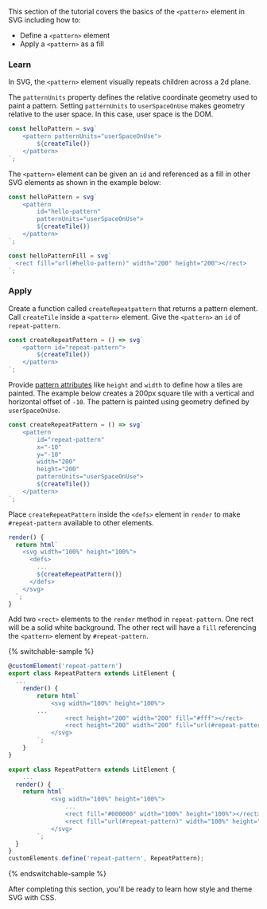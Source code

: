 This section of the tutorial covers the basics of the `<pattern>`
element in SVG including how to:

- Define a `<pattern>` element
- Apply a `<pattern>` as a fill

### Learn

In SVG, the `<pattern>` element visually repeats children across
a 2d plane.

The `patternUnits` property defines the relative coordinate geometry
used to paint a pattern. Setting `patternUnits` to `userSpaceOnUse` makes
geometry relative to the user space. In this case, user space is the
DOM.

```ts
const helloPattern = svg`
	<pattern patternUnits="userSpaceOnUse">
		${createTile()}
	</pattern>
`;
```

The `<pattern>` element can be given an `id` and referenced as a fill
in other SVG elements as shown in the example below:

```ts
const helloPattern = svg`
	<pattern
		id="hello-pattern"
		patternUnits="userSpaceOnUse">
		${createTile()}
	</pattern>
`;

const helloPatternFill = svg`
  <rect fill="url(#hello-pattern)" width="200" height="200"></rect>
`;
```

### Apply

Create a function called `createRepeatpattern` that returns a pattern
element. Call `createTile` inside a `<pattern>` element. Give the
`<pattern>` an `id` of `repeat-pattern`.

```ts
const createRepeatPattern = () => svg`
	<pattern id="repeat-pattern">
		${createTile()}
	</pattern>
`;
```

Provide [pattern attributes](https://developer.mozilla.org/en-US/docs/Web/SVG/Element/pattern#attributes)
like `height` and `width` to define how a tiles are painted. The example
below creates a 200px square tile with a vertical and horizontal offset of
`-10`. The pattern is painted using geometry defined by `userSpaceOnUse`.

```ts
const createRepeatPattern = () => svg`
	<pattern
		id="repeat-pattern"
		x="-10"
		y="-10"
		width="200"
		height="200"
		patternUnits="userSpaceOnUse">
		${createTile()}
	</pattern>
`;
```

Place `createRepeatPattern` inside the `<defs>` element in `render`
to make `#repeat-pattern` available to other elements.

```ts
render() {
  return html`
    <svg width="100%" height="100%">
      <defs>
        ...
        ${createRepeatPattern()}
      </defs>
    </svg>
  `;
}
```

Add two `<rect>` elements to the `render` method in  `repeat-pattern`. One
rect will be a solid white background. The other rect will have a `fill`
referencing the `<pattern>` element by `#repeat-pattern`.

{% switchable-sample %}

```ts
@customElement('repeat-pattern')
export class RepeatPattern extends LitElement {
  ...
	render() {
		return html`
			<svg width="100%" height="100%">
        ...
				<rect height="200" width="200" fill="#fff"></rect>
				<rect height="200" width="200" fill="url(#repeat-pattern)"></rect>
			</svg>
		`;
	}
}
```

```js
export class RepeatPattern extends LitElement {
	...
  render() {
    return html`
			<svg width="100%" height="100%">
				...
				<rect fill="#000000" width="100%" height="100%"></rect>
				<rect fill="url(#repeat-pattern)" width="100%" height="100%"></rect>
			</svg>
		`;
  }
}
customElements.define('repeat-pattern', RepeatPattern);
```

{% endswitchable-sample %}


After completing this section, you'll be ready to learn how style and
theme SVG with CSS.